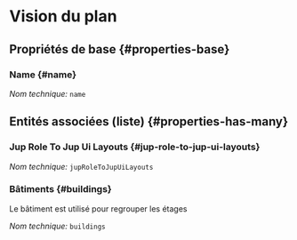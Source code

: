 # Vision du plan
<!--- THIS FILE IS GENERATED PLEASE DO NOT EDIT IT DIRECTLY --->



<OH code="jupUiLayout"/>


## Propriétés de base {#properties-base}

### Name {#name}



*Nom technique:* ```name```
<PH code="jupUiLayout:name"/>




## Entités associées (liste) {#properties-has-many}

###  Jup Role To Jup Ui Layouts {#jup-role-to-jup-ui-layouts}



*Nom technique:* ```jupRoleToJupUiLayouts```
<PH code="jupUiLayout:jupRoleToJupUiLayouts"/>

### Bâtiments {#buildings}

Le bâtiment est utilisé pour regrouper les étages

*Nom technique:* ```buildings```
<PH code="jupUiLayout:buildings"/>




